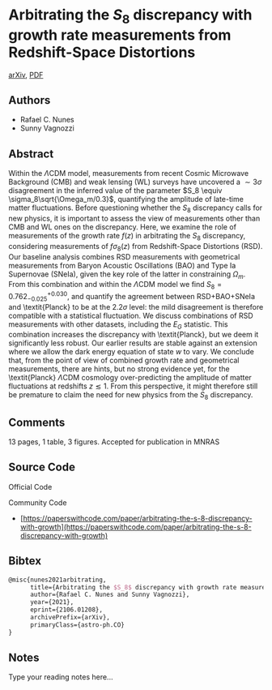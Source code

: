 
# Arbitrating the $S_8$ discrepancy with growth rate measurements from Redshift-Space Distortions

[arXiv](https://arxiv.org/abs/2106.01208), [PDF](https://arxiv.org/pdf/2106.01208.pdf)

## Authors

- Rafael C. Nunes
- Sunny Vagnozzi

## Abstract

Within the $\Lambda$CDM model, measurements from recent Cosmic Microwave Background (CMB) and weak lensing (WL) surveys have uncovered a $\sim 3\sigma$ disagreement in the inferred value of the parameter $S_8 \equiv \sigma_8\sqrt{\Omega_m/0.3}$, quantifying the amplitude of late-time matter fluctuations. Before questioning whether the $S_8$ discrepancy calls for new physics, it is important to assess the view of measurements other than CMB and WL ones on the discrepancy. Here, we examine the role of measurements of the growth rate $f(z)$ in arbitrating the $S_8$ discrepancy, considering measurements of $f\sigma_8(z)$ from Redshift-Space Distortions (RSD). Our baseline analysis combines RSD measurements with geometrical measurements from Baryon Acoustic Oscillations (BAO) and Type Ia Supernovae (SNeIa), given the key role of the latter in constraining $\Omega_m$. From this combination and within the $\Lambda$CDM model we find $S_8 = 0.762^{+0.030}_{-0.025}$, and quantify the agreement between RSD+BAO+SNeIa and \textit{Planck} to be at the $2.2\sigma$ level: the mild disagreement is therefore compatible with a statistical fluctuation. We discuss combinations of RSD measurements with other datasets, including the $E_G$ statistic. This combination increases the discrepancy with \textit{Planck}, but we deem it significantly less robust. Our earlier results are stable against an extension where we allow the dark energy equation of state $w$ to vary. We conclude that, from the point of view of combined growth rate and geometrical measurements, there are hints, but no strong evidence yet, for the \textit{Planck} $\Lambda$CDM cosmology over-predicting the amplitude of matter fluctuations at redshifts $z \lesssim 1$. From this perspective, it might therefore still be premature to claim the need for new physics from the $S_8$ discrepancy.

## Comments

13 pages, 1 table, 3 figures. Accepted for publication in MNRAS

## Source Code

Official Code



Community Code

- [https://paperswithcode.com/paper/arbitrating-the-s-8-discrepancy-with-growth](https://paperswithcode.com/paper/arbitrating-the-s-8-discrepancy-with-growth)

## Bibtex

```tex
@misc{nunes2021arbitrating,
      title={Arbitrating the $S_8$ discrepancy with growth rate measurements from Redshift-Space Distortions}, 
      author={Rafael C. Nunes and Sunny Vagnozzi},
      year={2021},
      eprint={2106.01208},
      archivePrefix={arXiv},
      primaryClass={astro-ph.CO}
}
```

## Notes

Type your reading notes here...

